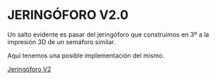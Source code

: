 # **JERINGÓFORO V2.0**

Un salto evidente es pasar del jeringóforo que construimos en 3º a la impresión 3D de un semáforo similar.  

Aquí tenemos una posible implementación del mismo.  

[Jeringóforo V2](jeringoforoV2.stl)
